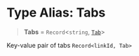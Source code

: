 # Type Alias: Tabs

> **Tabs** = `Record`\<`string`, [`Tab`](Tab.md)\>

Key-value pair of tabs `Record<linkId, Tab>`
